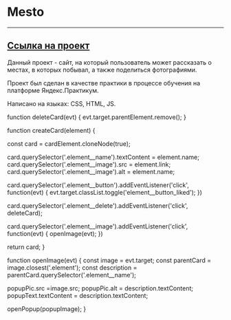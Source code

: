 # Mesto
-----
[Ccылка на проект](https://arin-k-a.github.io/mesto/index.html)
-----
Данный проект - сайт, на который пользователь может рассказать о местах, в которых побывал, а также поделиться фотографиями.

Проект был сделан в качестве практики в процессе обучения на платформе Яндекс.Практикум.

Написано на языках: CSS, HTML, JS.

function deleteCard(evt) {
  evt.target.parentElement.remove();
}

function createCard(element) {

  const card = cardElement.cloneNode(true);

  card.querySelector('.element__name').textContent = element.name;
  card.querySelector('.element__image').src = element.link;
  card.querySelector('.element__image').alt = element.name;
  
  card.querySelector('.element__button').addEventListener('click', function(evt) {
    evt.target.classList.toggle('element__button_liked');
})

  card.querySelector('.element__delete').addEventListener('click', deleteCard);

  
  card.querySelector('.element__image').addEventListener('click', function(evt) {
    openImage(evt);
  })

  return card;
}

function openImage(evt) {
  const image = evt.target;
  const parentCard = image.closest('.element');
  const description = parentCard.querySelector('.element__name');

  popupPic.src =image.src;
  popupPic.alt = description.textContent;
  popupText.textContent = description.textContent;
  
  openPopup(popupImage);
  }